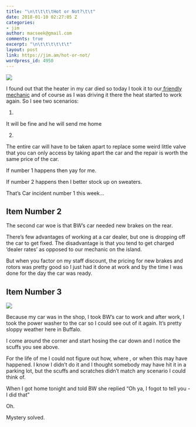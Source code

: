 ```yaml
---
title: "\n\t\t\t\tHot or Not?\t\t"
date: 2018-01-10 02:27:05 Z
categories:
- jim
author: macseek@gmail.com
comments: true
excerpt: "\n\t\t\t\t\t\t"
layout: post
link: https://jim.am/hot-or-not/
wordpress_id: 4950
---
```


![](https://jim.am/wp-content/uploads/2018/01/null-17.jpeg)




I found out that the heater in my car died so today I took it to our[ friendly mechanic](https://www.timphillipsgarage.com/) and of course as I was driving it there the heat started to work again. So I see two scenarios:






  1. 


It will be fine and he will send me home





  2. 


The entire car will have to be taken apart to replace some weird little valve that you can only access by taking apart the car and the repair is worth the same price of the car.







If number 1 happens then yay for me.




If number 2 happens then I better stock up on sweaters.




That’s Car incident number 1 this week…




## Item Number 2




The second car woe is that BW’s car needed new brakes on the rear.




There’s few advantages of working at a car dealer, but one is dropping off the car to get fixed. The disadvantage is that you tend to get charged ‘dealer rates’ as opposed to our mechanic on the island.




But when you factor on my staff discount, the pricing for new brakes and rotors was pretty good so I just had it done at work and by the time I was done for the day the car was ready.




## Item Number 3




![](https://jim.am/wp-content/uploads/2018/01/null-18.jpeg)




Because my car was in the shop, I took BW’s car to work and after work, I took the power washer to the car so I could see out of it again. It’s pretty sloppy weather here in Buffalo.




I come around the corner and start hosing the car down and I notice the scuffs you see above.




For the life of me I could not figure out how, where , or when this may have happened. I know I didn’t do it and I thought somebody may have hit it in a parking lot, but the scuffs and scratches didn’t match any scenario I could think of.




When I got home tonight and told BW she replied “Oh ya, I fogot to tell you - I did that”




Oh.




Mystery solved.


		

